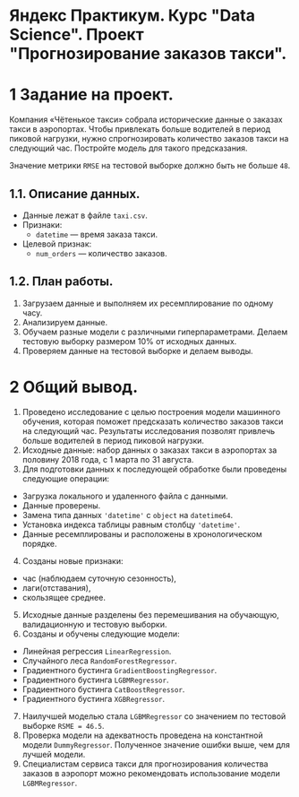 # Яндекс Практикум. Курс "Data Science". Проект "Прогнозирование заказов такси".

# 1  Задание на проект.

Компания «Чётенькое такси» собрала исторические данные о заказах такси в аэропортах. Чтобы привлекать больше водителей в период пиковой нагрузки, нужно спрогнозировать количество заказов такси на следующий час. Постройте модель для такого предсказания.

Значение метрики `RMSE` на тестовой выборке должно быть не больше `48`.

## 1.1. Описание данных.

* Данные лежат в файле `taxi.csv`.
* Признаки:
    * `datetime` — время заказа такси.
* Целевой признак:
    * `num_orders` — количество заказов.

## 1.2. План работы.

1. Загрузаем данные и выполняем их ресемплирование по одному часу.
2. Анализируем данные.
3. Обучаем разные модели с различными гиперпараметрами. Делаем тестовую выборку размером 10% от исходных данных.
4. Проверяем данные на тестовой выборке и делаем выводы.

# 2 Общий вывод.

1. Проведено исследование с целью построения модели машинного обучения, которая поможет предсказать количество заказов такси на следующий час. Результаты исследования позволят привлечь больше водителей в период пиковой нагрузки.
2. Исходные данные: набор данных о заказах такси в аэропортах за половину 2018 года, с 1 марта по 31 августа.
3. Для подготовки данных к последующей обработке были проведены следующие операции:
* Загрузка локального и удаленного файла с данными.
* Данные проверены.
* Замена типа данных `'datetime'` с `object` на `datetime64`.
* Установка индекса таблицы равным столбцу `'datetime'`.
* Данные ресемплированы и расположены в хронологическом порядке.
4. Созданы новые признаки:
* час (наблюдаем суточную сезонность),
* лаги(отставания),
* скользящее среднее.
5. Исходные данные разделены без перемешивания на обучающую, валидационную и тестовую выборки.
6. Созданы и обучены следующие модели:
* Линейная регрессия `LinearRegression`.
* Cлучайного леса `RandomForestRegressor`.
* Градиентного бустинга `GradientBoostingRegressor`.
* Градиентного бустинга `LGBMRegressor`.
* Градиентного бустинга `CatBoostRegressor`.
* Градиентного бустинга `XGBRegressor`.
7. Наилучшей моделью стала `LGBMRegressor` со значением по тестовой выборке `RSME = 46.5`.
8. Проверка модели на адекватность проведена на константной модели `DummyRegressor`. Полученное значение ошибки выше, чем для лучшей модели.
9. Специалистам сервиса такси для прогнозирования количества заказов в аэропорт можно рекомендовать использование модели `LGBMRegressor`.
